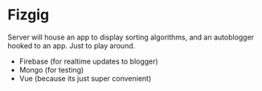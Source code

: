 # Fizgig
Server will house an app to display sorting algorithms, and an autoblogger hooked to an app. Just to play around.

- Firebase (for realtime updates to blogger)
- Mongo (for testing)
- Vue (because its just super convenient)
